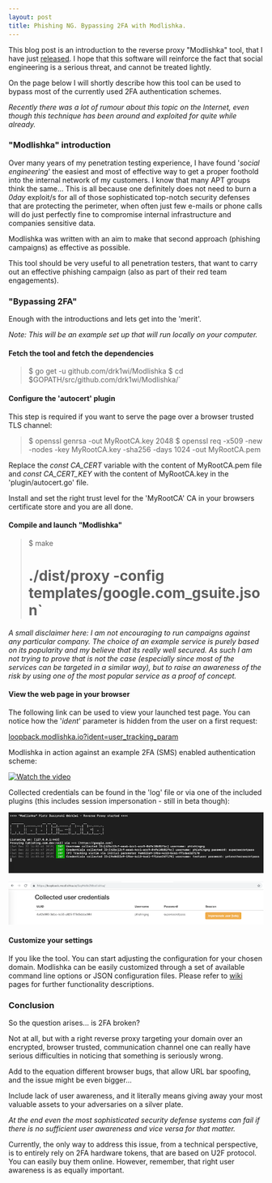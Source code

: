 ```yaml
---
layout: post
title: Phishing NG. Bypassing 2FA with Modlishka.
---
```


This blog post is an introduction to the reverse proxy "Modlishka" tool, that I have just [released](https://github.com/drk1wi/Modlishka). 
I hope that this software will reinforce the fact that social engineering is a serious threat, and cannot be treated lightly.


On the page below I will shortly describe how this tool can be used to bypass most of the currently used 2FA authentication schemes.

_Recently there was a lot of rumour about this topic on the Internet, even though this technique has been around and exploited for quite while already._

### "Modlishka" introduction

Over many years of my penetration testing experience, I have found '_social engineering_'  the easiest and most of effective way to get a proper foothold into the internal network of my customers. I know that many APT groups think the same...
This is all because one definitely does not need to burn a _0day_ exploit/s for all of those sophisticated top-notch security defenses that are protecting the perimeter, when often just few e-mails or phone calls will do just perfectly fine to compromise internal infrastructure and companies sensitive data.  


Modlishka was written with an aim to make that second approach (phishing campaigns) as effective as possible.

This tool should be very useful to all penetration testers, that want to carry out an effective phishing campaign (also as part of their red team engagements).  


### "Bypassing 2FA"

Enough with the introductions and lets get into the 'merit'.

_Note: This will be an example set up that will run locally on your computer._ 

#### Fetch the tool and fetch the dependencies

>$ go get -u github.com/drk1wi/Modlishka
>$ cd $GOPATH/src/github.com/drk1wi/Modlishka/`

    
#### Configure the 'autocert' plugin 
 
 This step is required if you want to serve the page over a browser trusted TLS channel:
 
>$ openssl genrsa -out MyRootCA.key 2048
>$ openssl req -x509 -new -nodes -key MyRootCA.key -sha256 -days 1024 -out MyRootCA.pem

Replace the _const CA_CERT_ variable with the content of MyRootCA.pem file and _const CA_CERT_KEY_  with the content of MyRootCA.key in the 'plugin/autocert.go' file.

Install and set the right trust level for the 'MyRootCA' CA in your browsers certificate store and you are all done.

####  Compile and launch "Modlishka" 
    
>$ make
># ./dist/proxy  -config templates/google.com_gsuite.json`

_A small disclaimer here: I am not encouraging to run campaigns against any particular company. The choice of an example service is purely based on its popularity and my believe that its really well secured. As such I am not trying to prove that is not the case (especially since most of the services can be targeted in a similar way), but to raise an awareness of the risk by using one of the most popular service as a proof of concept._

#### View the web page in your browser

The following link can be used to view your launched test page. You can notice how the '_ident_' parameter is hidden from the user on a first request:

[loopback.modlishka.io?ident=user_tracking_param](https://loopback.modlishka.io?ident=user_tracking_param)

 Modlishka in action against an example 2FA (SMS) enabled authentication scheme:

[![Watch the video](https://i.vimeocdn.com/video/748924166.jpg)](https://vimeo.com/308709275)

Collected credentials can be found in the 'log' file or via one of the included plugins (this includes session impersonation - still in beta though):

![alt text](https://raw.githubusercontent.com/drk1wi/assets/master/7d0426a133a85a46a76a424574bf5a2acf99815e.png)

![alt text](https://raw.githubusercontent.com/drk1wi/assets/master/779e2185531eadb81996045fe56952860efd7c08.png)


#### Customize your settings

If you like the tool. You can start adjusting the configuration for your chosen domain.
Modlishka can be easily customized through a set of available command line options or JSON configuration files.
Please refer to [wiki](https://github.com/drk1wi/Modlishka/wiki)  pages for further functionality descriptions. 

### Conclusion

So the question arises... is 2FA broken? 

Not at all, but with a right reverse proxy targeting your domain over an encrypted, browser trusted, communication channel one can really have serious difficulties in noticing that something is seriously wrong.

Add to the equation different browser bugs, that allow URL bar spoofing, and the issue might be even bigger...

Include lack of user awareness, and it literally means giving away your most valuable assets to your adversaries on a silver plate. 

_At the end even the most sophisticated security defense systems can fail if there is no sufficient user awareness and vice versa for that matter._


Currently, the only way to address this issue, from a technical perspective, is to entirely rely on 2FA hardware tokens, that are based on U2F protocol. You can easily buy them online. 
However, remember, that right user awareness is as equally important.
